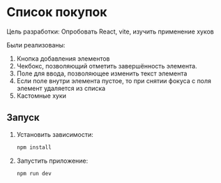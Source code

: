 # Список покупок

Цель разработки: Опробовать React, vite, изучить применение хуков

Были реализованы: 
  1. Кнопка добавления элементов
  2. Чекбокс, позволяющий отметить завершённость элемента.
  3. Поле для ввода, позволяющее изменить текст элемента
  4. Если поле внутри элемента пустое, то при снятии фокуса с поля элемент удаляется из списка
  5. Кастомные хуки

## Запуск

1. Установить зависимости:

    ```bash
    npm install
    ```

2. Запустить приложение:

    ```bash
    npm run dev
    ```
